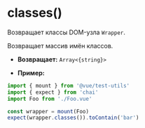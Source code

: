 # classes()

Возвращает классы DOM-узла `Wrapper`.

Возвращает массив имён классов.

- **Возвращает:** `Array<{string}>`

- **Пример:**

```js
import { mount } from '@vue/test-utils'
import { expect } from 'chai'
import Foo from './Foo.vue'

const wrapper = mount(Foo)
expect(wrapper.classes()).toContain('bar')
```